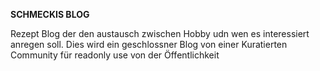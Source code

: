 **SCHMECKIS BLOG**

Rezept Blog der den austausch zwischen Hobby udn wen es interessiert anregen soll.
Dies wird ein geschlossner Blog von einer Kuratierten Community für readonly use von der Öffentlichkeit
